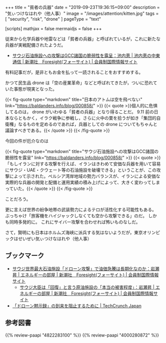 +++
title = "貧者の兵器"
date =  "2019-09-23T19:36:15+09:00"
description = "気ぃつけなはれや（他人事）"
image = "/images/attention/kitten.jpg"
tags = [ "security", "risk", "drone" ]
pageType = "text"

[scripts]
  mathjax = false
  mermaidjs = false
+++

従来から化学兵器や地雷などは「貧者の兵器」と呼ばれているが，これに新たな兵器が実戦配備されたようだ。

- [サウジ石油施設への攻撃はGCC諸国の脆弱性を露呈：池内恵 | 池内恵の中東通信 | 新潮社　Foresight(フォーサイト) | 会員制国際情報サイト](https://www.fsight.jp/articles/-/45892)

有料記事だが，是非ともお金を払って一読されることをおすすめする。

かつて民生品 drone は「空の産業革命」などと呼ばれてきたが，ついに恐れていた事態が現実となった。

{{< fig-quote type="markdown" title="日本のアトムは空を飛べない" link="https://baldanders.info/blog/000858/" >}}
{{< quote >}}個人的に危惧してるのは， drone がいわゆる「貧者の兵器」となり得ることだ。
9.11 前の日本ならともかく，イラク戦争に参戦し，さらに火中の栗を拾うが如き「集団的自衛権」なるものを定めるのであれば，兵器としての drone についてもちゃんと議論すべきである。{{< /quote >}}
{{< /fig-quote >}}

今回の件が厄介なのは

{{< fig-quote type="markdown" title="サウジ石油施設への攻撃はGCC諸国の脆弱性を露呈" link="https://baldanders.info/blog/000858/" >}}
{{< quote >}}「もしイランに対する攻撃を行えば、イランはきわめて安価な兵器を用いて容易にサウジ・UAE・クウェート等の石油施設を破壊できる」ということが、この攻撃によって示された。ペルシア湾岸地域の勢力バランスが、イランによる安価な実際的な兵器の開発と配備と運用実績の積み上げによって、大きく変わってしまっていた。{{< /quote >}}
{{< /fig-quote >}}

ことだろう。

更に言えば世界の紛争地帯の武装勢力によるテロが活性化する可能性もある。
ぶっちゃけ「旅客機をハイジャックしなくても空から攻撃できる」のだ。
しかも同時多発的に。
これにサイバー攻撃を合わせれば怖いものなしだ。

さて，賢明にも日本はホルムズ海峡に派兵する気はないようだが，東京オリンピックはせいぜい気ぃつけなはれや（他人事）

## ブックマーク

- [サウジ世界最大石油施設「ドローン攻撃」で油価急騰は長期化なのか：岩瀬昇 | エネルギーの部屋 | 新潮社　Foresight(フォーサイト) | 会員制国際情報サイト](https://www.fsight.jp/articles/-/45863)
    - [サウジ大臣は「回復」と言う原油施設の「本当の被害程度」：岩瀬昇 | エネルギーの部屋 | 新潮社　Foresight(フォーサイト) | 会員制国際情報サイト](https://www.fsight.jp/articles/-/45873)
- [「ドローン黙示録」の到来を阻止するために  |  TechCrunch Japan](https://techcrunch.com/2019/09/22/our-motto-dronepocalypse-now/)

## 参考図書

{{% review-paapi "4822283100" %}} <!-- セキュリティはなぜやぶられたのか -->
{{% review-paapi "4000280872" %}} <!-- イノベーション 悪意なき嘘 -->
